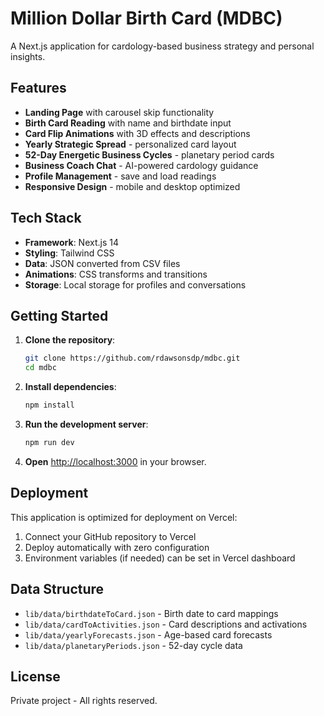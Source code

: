 # Million Dollar Birth Card (MDBC)

A Next.js application for cardology-based business strategy and personal insights.

## Features

- **Landing Page** with carousel skip functionality
- **Birth Card Reading** with name and birthdate input
- **Card Flip Animations** with 3D effects and descriptions
- **Yearly Strategic Spread** - personalized card layout
- **52-Day Energetic Business Cycles** - planetary period cards
- **Business Coach Chat** - AI-powered cardology guidance
- **Profile Management** - save and load readings
- **Responsive Design** - mobile and desktop optimized

## Tech Stack

- **Framework**: Next.js 14
- **Styling**: Tailwind CSS
- **Data**: JSON converted from CSV files
- **Animations**: CSS transforms and transitions
- **Storage**: Local storage for profiles and conversations

## Getting Started

1. **Clone the repository**:
   ```bash
   git clone https://github.com/rdawsonsdp/mdbc.git
   cd mdbc
   ```

2. **Install dependencies**:
   ```bash
   npm install
   ```

3. **Run the development server**:
   ```bash
   npm run dev
   ```

4. **Open** [http://localhost:3000](http://localhost:3000) in your browser.

## Deployment

This application is optimized for deployment on Vercel:

1. Connect your GitHub repository to Vercel
2. Deploy automatically with zero configuration
3. Environment variables (if needed) can be set in Vercel dashboard

## Data Structure

- `lib/data/birthdateToCard.json` - Birth date to card mappings
- `lib/data/cardToActivities.json` - Card descriptions and activations
- `lib/data/yearlyForecasts.json` - Age-based card forecasts
- `lib/data/planetaryPeriods.json` - 52-day cycle data

## License

Private project - All rights reserved.